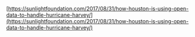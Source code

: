 [https://sunlightfoundation.com/2017/08/31/how-houston-is-using-open-data-to-handle-hurricane-harvey/](https://sunlightfoundation.com/2017/08/31/how-houston-is-using-open-data-to-handle-hurricane-harvey/)
